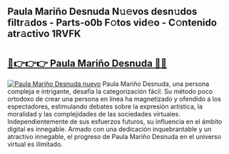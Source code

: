 ## Paula Mariño Desnuda N𝚞𝚎vos desn𝚞dos filtr𝚊dos - Parts-o0b F𝚘tos vid𝚎o - C𝚘ntenido atr𝚊ctivo 1RVFK

# <h2><a href="http://mbawfh.tromn.icu/?c=Paula+Mari%c3%b1o+Desnuda">🔗👉👉👉 Paula Mariño Desnuda 🔗🔗</a></h2>

[![Paula Mariño Desnuda nuevo](https://i.imgur.com/pEAQMta.gif)](http://mbawfh.tromn.icu/?c=Paula+Mari%c3%b1o+Desnuda)
Paula Mariño Desnuda, una persona compleja e intrigante, desafía la categorización fácil. Su método poco ortodoxo de crear una persona en línea ha magnetizado y ofendido a los espectadores, estimulando debates sobre la expresión artística, la moralidad y las complejidades de las sociedades virtuales. Independientemente de sus esfuerzos futuros, su influencia en el ámbito digital es innegable. Armado con una dedicación inquebrantable y un atractivo innegable, el progreso de Paula Mariño Desnuda en el universo virtual es ilimitado.
